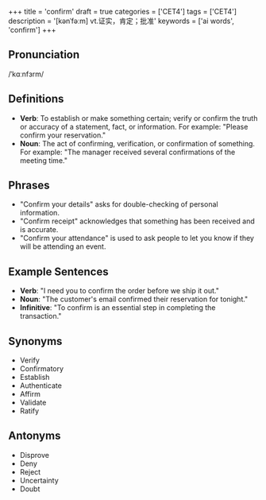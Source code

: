 +++
title = 'confirm'
draft = true
categories = ['CET4']
tags = ['CET4']
description = '[kənˈfəːm] vt.证实，肯定；批准'
keywords = ['ai words', 'confirm']
+++

## Pronunciation
/ˈkɑːnfɜrm/

## Definitions
- **Verb**: To establish or make something certain; verify or confirm the truth or accuracy of a statement, fact, or information. For example: "Please confirm your reservation."
- **Noun**: The act of confirming, verification, or confirmation of something. For example: "The manager received several confirmations of the meeting time."

## Phrases
- "Confirm your details" asks for double-checking of personal information.
- "Confirm receipt" acknowledges that something has been received and is accurate.
- "Confirm your attendance" is used to ask people to let you know if they will be attending an event.

## Example Sentences
- **Verb**: "I need you to confirm the order before we ship it out."
- **Noun**: "The customer's email confirmed their reservation for tonight."
- **Infinitive**: "To confirm is an essential step in completing the transaction."

## Synonyms
- Verify
- Confirmatory
- Establish
- Authenticate
- Affirm
- Validate
- Ratify

## Antonyms
- Disprove
- Deny
- Reject
- Uncertainty
- Doubt
